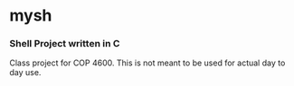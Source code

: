 # mysh
### Shell Project written in C
Class project for COP 4600. This is not meant to be used for actual day to day use.
